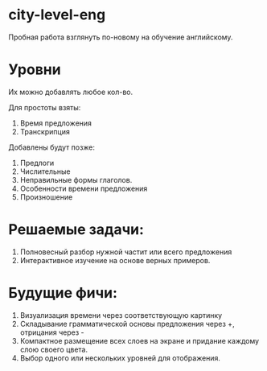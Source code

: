 # city-level-eng
Пробная работа взглянуть по-новому на обучение английскому. 


# Уровни
Их можно добавлять любое кол-во.

Для простоты взяты:
1. Время предложения
2. Транскрипция

Добавлены будут позже:
1. Предлоги
2. Числительные
3. Неправильные формы глаголов.
4. Особенности времени предложения
5. Произношение

# Решаемые задачи:
1. Полновесный разбор нужной частит или всего предложения
2. Интерактивное изучение на основе верных примеров.

# Будущие фичи:
1. Визуализация времени через соответствующую картинку
2. Складывание грамматической основы предложения через +, отрицания через -
3. Компактное размещение всех слоев на экране и придание каждому слою своего цвета.
4. Выбор одного или нескольких уровней для отображения.
